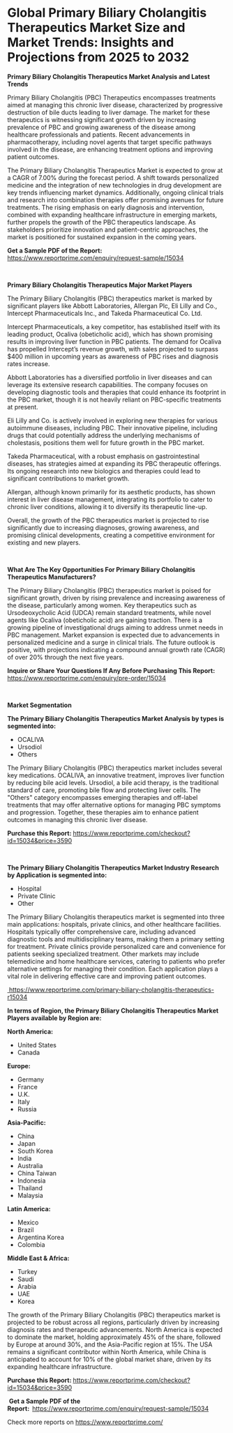 <p><h1>Global Primary Biliary Cholangitis Therapeutics Market Size and Market Trends: Insights and Projections from 2025 to 2032</h1></p><p><strong>Primary Biliary Cholangitis Therapeutics Market Analysis and Latest Trends</strong></p>
<p><p>Primary Biliary Cholangitis (PBC) Therapeutics encompasses treatments aimed at managing this chronic liver disease, characterized by progressive destruction of bile ducts leading to liver damage. The market for these therapeutics is witnessing significant growth driven by increasing prevalence of PBC and growing awareness of the disease among healthcare professionals and patients. Recent advancements in pharmacotherapy, including novel agents that target specific pathways involved in the disease, are enhancing treatment options and improving patient outcomes.</p><p>The Primary Biliary Cholangitis Therapeutics Market is expected to grow at a CAGR of 7.00% during the forecast period. A shift towards personalized medicine and the integration of new technologies in drug development are key trends influencing market dynamics. Additionally, ongoing clinical trials and research into combination therapies offer promising avenues for future treatments. The rising emphasis on early diagnosis and intervention, combined with expanding healthcare infrastructure in emerging markets, further propels the growth of the PBC therapeutics landscape. As stakeholders prioritize innovation and patient-centric approaches, the market is positioned for sustained expansion in the coming years.</p></p>
<p><strong>Get a Sample PDF of the Report:&nbsp;</strong> <a href="https://www.reportprime.com/enquiry/request-sample/15034?utm_campaign=2337&utm_medium=2&utm_source=Github&utm_content=ia&utm_term=20032025&utm_id=primary-biliary-cholangitis-therapeutics">https://www.reportprime.com/enquiry/request-sample/15034</a></p>
<p>&nbsp;</p>
<p><strong>Primary Biliary Cholangitis Therapeutics Major Market Players</strong></p>
<p><p>The Primary Biliary Cholangitis (PBC) therapeutics market is marked by significant players like Abbott Laboratories, Allergan Plc, Eli Lilly and Co., Intercept Pharmaceuticals Inc., and Takeda Pharmaceutical Co. Ltd. </p><p>Intercept Pharmaceuticals, a key competitor, has established itself with its leading product, Ocaliva (obeticholic acid), which has shown promising results in improving liver function in PBC patients. The demand for Ocaliva has propelled Intercept’s revenue growth, with sales projected to surpass $400 million in upcoming years as awareness of PBC rises and diagnosis rates increase.</p><p>Abbott Laboratories has a diversified portfolio in liver diseases and can leverage its extensive research capabilities. The company focuses on developing diagnostic tools and therapies that could enhance its footprint in the PBC market, though it is not heavily reliant on PBC-specific treatments at present.</p><p>Eli Lilly and Co. is actively involved in exploring new therapies for various autoimmune diseases, including PBC. Their innovative pipeline, including drugs that could potentially address the underlying mechanisms of cholestasis, positions them well for future growth in the PBC market.</p><p>Takeda Pharmaceutical, with a robust emphasis on gastrointestinal diseases, has strategies aimed at expanding its PBC therapeutic offerings. Its ongoing research into new biologics and therapies could lead to significant contributions to market growth.</p><p>Allergan, although known primarily for its aesthetic products, has shown interest in liver disease management, integrating its portfolio to cater to chronic liver conditions, allowing it to diversify its therapeutic line-up.</p><p>Overall, the growth of the PBC therapeutics market is projected to rise significantly due to increasing diagnoses, growing awareness, and promising clinical developments, creating a competitive environment for existing and new players.</p></p>
<p>&nbsp;</p>
<p><strong>What Are The Key Opportunities For Primary Biliary Cholangitis Therapeutics Manufacturers?</strong></p>
<p><p>The Primary Biliary Cholangitis (PBC) therapeutics market is poised for significant growth, driven by rising prevalence and increasing awareness of the disease, particularly among women. Key therapeutics such as Ursodeoxycholic Acid (UDCA) remain standard treatments, while novel agents like Ocaliva (obeticholic acid) are gaining traction. There is a growing pipeline of investigational drugs aiming to address unmet needs in PBC management. Market expansion is expected due to advancements in personalized medicine and a surge in clinical trials. The future outlook is positive, with projections indicating a compound annual growth rate (CAGR) of over 20% through the next five years.</p></p>
<p><strong>Inquire or Share Your Questions If Any Before Purchasing This Report:</strong> <a href="https://www.reportprime.com/enquiry/pre-order/15034?utm_campaign=2337&utm_medium=2&utm_source=Github&utm_content=ia&utm_term=20032025&utm_id=primary-biliary-cholangitis-therapeutics">https://www.reportprime.com/enquiry/pre-order/15034</a></p>
<p>&nbsp;</p>
<p><strong>Market Segmentation</strong></p>
<p><strong>The Primary Biliary Cholangitis Therapeutics Market Analysis by types is segmented into:</strong></p>
<p><ul><li>OCALIVA</li><li>Ursodiol</li><li>Others</li></ul></p>
<p><p>The Primary Biliary Cholangitis (PBC) therapeutics market includes several key medications. OCALIVA, an innovative treatment, improves liver function by reducing bile acid levels. Ursodiol, a bile acid therapy, is the traditional standard of care, promoting bile flow and protecting liver cells. The "Others" category encompasses emerging therapies and off-label treatments that may offer alternative options for managing PBC symptoms and progression. Together, these therapies aim to enhance patient outcomes in managing this chronic liver disease.</p></p>
<p><strong>Purchase this Report:&nbsp;</strong><a href="https://www.reportprime.com/checkout?id=15034&price=3590&utm_campaign=2337&utm_medium=2&utm_source=Github&utm_content=ia&utm_term=20032025&utm_id=primary-biliary-cholangitis-therapeutics">https://www.reportprime.com/checkout?id=15034&price=3590</a></p>
<p>&nbsp;</p>
<p><strong>The Primary Biliary Cholangitis Therapeutics Market Industry Research by Application is segmented into:</strong></p>
<p><ul><li>Hospital</li><li>Private Clinic</li><li>Other</li></ul></p>
<p><p>The Primary Biliary Cholangitis therapeutics market is segmented into three main applications: hospitals, private clinics, and other healthcare facilities. Hospitals typically offer comprehensive care, including advanced diagnostic tools and multidisciplinary teams, making them a primary setting for treatment. Private clinics provide personalized care and convenience for patients seeking specialized treatment. Other markets may include telemedicine and home healthcare services, catering to patients who prefer alternative settings for managing their condition. Each application plays a vital role in delivering effective care and improving patient outcomes.</p></p>
<p><a href="https://www.reportprime.com/primary-biliary-cholangitis-therapeutics-r15034?utm_campaign=2337&utm_medium=2&utm_source=Github&utm_content=ia&utm_term=20032025&utm_id=primary-biliary-cholangitis-therapeutics">&nbsp;https://www.reportprime.com/primary-biliary-cholangitis-therapeutics-r15034</a></p>
<p><strong>In terms of Region, the Primary Biliary Cholangitis Therapeutics Market Players available by Region are:</strong></p>
<p>
    <p> <strong> North America: </strong>
        <ul>
            <li>United States</li>
            <li>Canada</li>
        </ul>
        </p> 
    <p> <strong> Europe: </strong>
        <ul>
            <li>Germany</li>
            <li>France</li>
            <li>U.K.</li>
            <li>Italy</li>
            <li>Russia</li>
        </ul>
        </p> 
    <p> <strong> Asia-Pacific: </strong>
        <ul>
            <li>China</li>
            <li>Japan</li>
            <li>South Korea</li>
            <li>India</li>
            <li>Australia</li>
            <li>China Taiwan</li>
            <li>Indonesia</li>
            <li>Thailand</li>
            <li>Malaysia</li>
        </ul>
        </p> 
    <p> <strong> Latin America: </strong>
        <ul>
            <li>Mexico</li>
            <li>Brazil</li>
            <li>Argentina Korea</li>
            <li>Colombia</li>
        </ul>
        </p> 
    <p> <strong> Middle East & Africa: </strong>
        <ul>
            <li>Turkey</li>
            <li>Saudi</li>
            <li>Arabia</li>
            <li>UAE</li>
            <li>Korea</li>
        </ul>
    </p>
    </p>
<p><p>The growth of the Primary Biliary Cholangitis (PBC) therapeutics market is projected to be robust across all regions, particularly driven by increasing diagnosis rates and therapeutic advancements. North America is expected to dominate the market, holding approximately 45% of the share, followed by Europe at around 30%, and the Asia-Pacific region at 15%. The USA remains a significant contributor within North America, while China is anticipated to account for 10% of the global market share, driven by its expanding healthcare infrastructure.</p></p>
<p><strong>Purchase this Report: </strong><a href="https://www.reportprime.com/checkout?id=15034&price=3590&utm_campaign=2337&utm_medium=2&utm_source=Github&utm_content=ia&utm_term=20032025&utm_id=primary-biliary-cholangitis-therapeutics">https://www.reportprime.com/checkout?id=15034&price=3590</a></p>
<p>&nbsp;<strong>Get a Sample PDF of the Report:&nbsp;&nbsp;</strong><a href="https://www.reportprime.com/enquiry/request-sample/15034?utm_campaign=2337&utm_medium=2&utm_source=Github&utm_content=ia&utm_term=20032025&utm_id=primary-biliary-cholangitis-therapeutics">https://www.reportprime.com/enquiry/request-sample/15034</a></p>
<p><strong></strong></p>
<p>Check more reports on <a href="https://www.reportprime.com/?utm_campaign=2337&utm_medium=2&utm_source=Github&utm_content=ia&utm_term=20032025&utm_id=primary-biliary-cholangitis-therapeutics">https://www.reportprime.com/</a></p>